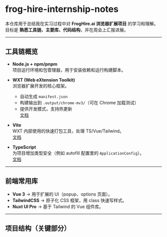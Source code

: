 # frog-hire-internship-notes

本仓库用于总结我在实习过程中对 **FrogHire.ai 浏览器扩展项目** 的学习和理解。  
目标是 **熟悉工具链、主要库、代码结构**，并在周会上汇报进展。

---

## 工具链概览

- **Node.js + npm/pnpm**  
  项目运行环境和包管理器，用于安装依赖和运行构建脚本。

- **WXT (Web eXtension Toolkit)**  
  浏览器扩展开发的核心框架。  
  - 自动生成 `manifest.json`  
  - 构建输出到 `.output/chrome-mv3/`（可在 Chrome 加载测试）  
  - 提供开发模式，支持热更新  
    [文档](https://wxt.dev)

- **Vite**  
  WXT 内部使用的快速打包工具，处理 TS/Vue/Tailwind。  
  [文档](https://vitejs.dev)

- **TypeScript**  
  为项目增加类型安全（例如 autofill 配置里的 `ApplicationConfig`）。  
  [文档](https://www.typescriptlang.org)

---

## 前端常用库

- **Vue 3** → 用于扩展的 UI（popup、options 页面）。  
- **TailwindCSS** → 原子化 CSS 框架，用 class 快速写样式。  
- **Nuxt UI Pro** → 基于 Tailwind 的 Vue 组件库。  

---

## 项目结构（关键部分）

